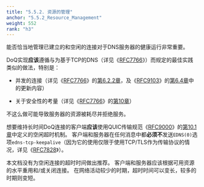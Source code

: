 ```yaml
---
title: "5.5.2. 资源的管理"
anchor: "5.5.2_Resource_Management"
weight: 552
rank: "h3"
---
```


能否恰当地管理已建立的和空闲的连接对于DNS服务器的健康运行非常重要。

DoQ实现**应该**遵循与为基于TCP的DNS（详见《[RFC7766]()》）而规定的最佳实践类似的做法，特别是：

* 并发的连接（详见《[RFC7766]()》的[第6.2.2章]()，及《[RFC9103]()》的[第6.4章]()中的更新内容）

* 关于安全性的考量（详见《[RFC7766]()》的[第10章]()）

不这么做可能导致服务器的资源被耗尽并拒绝服务。

想要维持长时间DoQ连接的客户端**应该**使用QUIC传输规范《[RFC9000]()》的[第10.1章]()中定义的空闲超时机制。
客户端和服务器在任何消息中都**必须不**发送`EDNS(0)`选项`edns-tcp-keepalive`（因为它的使用仅限于使用TCP/TLS作为传输协议的情况，详见《[RFC7828]()》）。

本文档没有为空闲连接的超时时间做出推荐。
客户端和服务器应该根据可用资源的水平重用和/或关闭连接。
在网络活动较少的时期，超时时间可以变长，较多的时期则变短。
